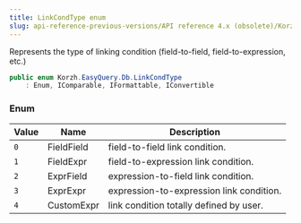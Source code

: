 ```yaml
---
title: LinkCondType enum
slug: api-reference-previous-versions/API reference 4.x (obsolete)/Korzh.EasyQuery.Db namespace/linkcondtype-enum
---
```



Represents the type of linking condition (field-to-field, field-to-expression, etc.)
```csharp
public enum Korzh.EasyQuery.Db.LinkCondType
    : Enum, IComparable, IFormattable, IConvertible

```

### Enum

| Value | Name | Description | 
| --- | --- | --- | 
| `0` | FieldField | field-to-field link condition. | 
| `1` | FieldExpr | field-to-expression link condition. | 
| `2` | ExprField | expression-to-field link condition. | 
| `3` | ExprExpr | expression-to-expression link condition. | 
| `4` | CustomExpr | link condition totally defined by user. |